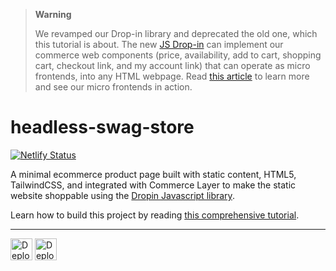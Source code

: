 > **Warning**
> 
> We revamped our Drop-in library and deprecated the old one, which this tutorial is about. The new [JS Drop-in](https://github.com/commercelayer/drop-in.js) can implement our commerce web components (price, availability, add to cart, shopping cart, checkout link, and my account link) that can operate as micro frontends, into any HTML webpage. Read [this article](https://commercelayer.io/blog/composable-commerce-with-micro-frontends) to learn more and see our micro frontends in action.

# headless-swag-store

[![Netlify Status](https://api.netlify.com/api/v1/badges/c8aa583b-2c90-4095-b64e-501686e88963/deploy-status)](https://app.netlify.com/sites/headless-swag-store/deploys)

A minimal ecommerce product page built with static content, HTML5, TailwindCSS, and integrated with Commerce Layer to make the static website shoppable using the [Dropin Javascript library](https://github.com/commercelayer/commercelayer-js-dropin).

Learn how to build this project by reading [this comprehensive tutorial](https://commercelayer.io/blog/how-to-make-any-website-shoppable-with-commerce-layer).

---

[<img src="https://www.netlify.com/img/deploy/button.svg" alt="Deploy to Netlify" height="35">](https://app.netlify.com/start/deploy?repository=https://github.com/commercelayer/headless-swag-store) [<img src="https://vercel.com/button" alt="Deploy to Vercel" height="35">](https://vercel.com/new/clone?repository-url=https://github.com/commercelayer/headless-swag-store)
